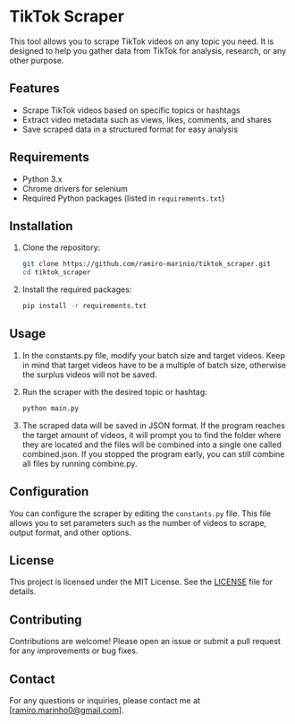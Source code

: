# TikTok Scraper

This tool allows you to scrape TikTok videos on any topic you need. It is designed to help you gather data from TikTok for analysis, research, or any other purpose.

## Features

- Scrape TikTok videos based on specific topics or hashtags
- Extract video metadata such as views, likes, comments, and shares
- Save scraped data in a structured format for easy analysis

## Requirements

- Python 3.x
- Chrome drivers for selenium
- Required Python packages (listed in `requirements.txt`)

## Installation

1. Clone the repository:
    ```bash
    git clone https://github.com/ramiro-marinio/tiktok_scraper.git
    cd tiktok_scraper
    ```

2. Install the required packages:
    ```bash
    pip install -r requirements.txt
    ```

## Usage

1. In the constants.py file, modify your batch size and target videos. Keep in mind that target videos have to be a multiple of batch size, otherwise the surplus videos will not be saved.

2. Run the scraper with the desired topic or hashtag:
    ```bash
    python main.py
    ```

3. The scraped data will be saved in JSON format. If the program reaches the target amount of videos, it will prompt you to find the folder where they are located and the files will be combined into a single one called combined.json. If you stopped the program early, you can still combine all files by running combine.py.

## Configuration

You can configure the scraper by editing the `constants.py` file. This file allows you to set parameters such as the number of videos to scrape, output format, and other options.

## License

This project is licensed under the MIT License. See the [LICENSE](LICENSE) file for details.

## Contributing

Contributions are welcome! Please open an issue or submit a pull request for any improvements or bug fixes.

## Contact

For any questions or inquiries, please contact me at [ramiro.marinho0@gmail.com].

